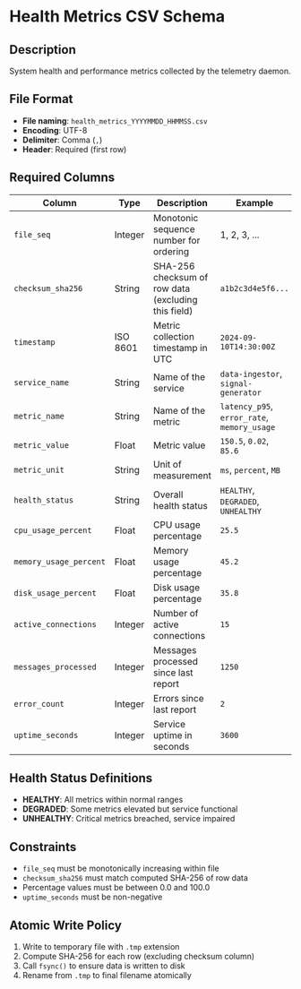 # Health Metrics CSV Schema

## Description
System health and performance metrics collected by the telemetry daemon.

## File Format
- **File naming**: `health_metrics_YYYYMMDD_HHMMSS.csv`
- **Encoding**: UTF-8
- **Delimiter**: Comma (`,`)
- **Header**: Required (first row)

## Required Columns

| Column | Type | Description | Example |
|--------|------|-------------|---------|
| `file_seq` | Integer | Monotonic sequence number for ordering | 1, 2, 3, ... |
| `checksum_sha256` | String | SHA-256 checksum of row data (excluding this field) | `a1b2c3d4e5f6...` |
| `timestamp` | ISO 8601 | Metric collection timestamp in UTC | `2024-09-10T14:30:00Z` |
| `service_name` | String | Name of the service | `data-ingestor`, `signal-generator` |
| `metric_name` | String | Name of the metric | `latency_p95`, `error_rate`, `memory_usage` |
| `metric_value` | Float | Metric value | `150.5`, `0.02`, `85.6` |
| `metric_unit` | String | Unit of measurement | `ms`, `percent`, `MB` |
| `health_status` | String | Overall health status | `HEALTHY`, `DEGRADED`, `UNHEALTHY` |
| `cpu_usage_percent` | Float | CPU usage percentage | `25.5` |
| `memory_usage_percent` | Float | Memory usage percentage | `45.2` |
| `disk_usage_percent` | Float | Disk usage percentage | `35.8` |
| `active_connections` | Integer | Number of active connections | `15` |
| `messages_processed` | Integer | Messages processed since last report | `1250` |
| `error_count` | Integer | Errors since last report | `2` |
| `uptime_seconds` | Integer | Service uptime in seconds | `3600` |

## Health Status Definitions
- **HEALTHY**: All metrics within normal ranges
- **DEGRADED**: Some metrics elevated but service functional
- **UNHEALTHY**: Critical metrics breached, service impaired

## Constraints
- `file_seq` must be monotonically increasing within file
- `checksum_sha256` must match computed SHA-256 of row data
- Percentage values must be between 0.0 and 100.0
- `uptime_seconds` must be non-negative

## Atomic Write Policy
1. Write to temporary file with `.tmp` extension
2. Compute SHA-256 for each row (excluding checksum column)
3. Call `fsync()` to ensure data is written to disk
4. Rename from `.tmp` to final filename atomically